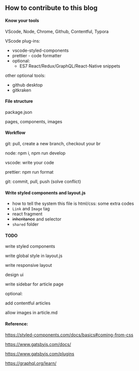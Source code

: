 ## How to contribute to this blog

#### Know your tools

VScode, Node, Chrome, Github, Contentful, Typora

VScode plug-ins: 

* vscode-styled-components
* prettier - code formatter
* optional:
  * ES7 React/Redux/GraphQL/React-Native snippets

other optional tools:

* github desktop
* gitkraken

#### File structure

package.json

pages, components, images

#### Workflow

git: pull, create a new branch, checkout your br

node: npm i, npm run develop

vscode: write your code

prettier: npm run format

git: commit, pull, push (solve conflict) 

#### Write styled components and layout.js

* how to tell the system this file is html/css: some extra codes
* `Link` and `Image` tag
* react fragment
* ~~inheritance~~ and selector
* `shared` folder

#### TODO

write styled components

write global style in layout.js

write responsive layout

design ui

write sidebar for article page


optional:

add contentful articles

allow images in article.md



#### Reference:

https://styled-components.com/docs/basics#coming-from-css

https://www.gatsbyjs.com/docs/

https://www.gatsbyjs.com/plugins

https://graphql.org/learn/
